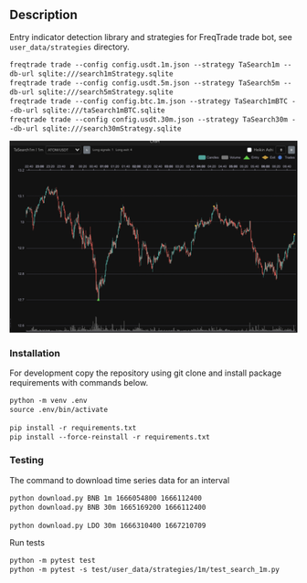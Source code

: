 ## Description

Entry indicator detection library and strategies for FreqTrade trade bot, see `user_data/strategies` directory.  

```
freqtrade trade --config config.usdt.1m.json --strategy TaSearch1m --db-url sqlite:///search1mStrategy.sqlite
freqtrade trade --config config.usdt.5m.json --strategy TaSearch5m --db-url sqlite:///search5mStrategy.sqlite
freqtrade trade --config config.btc.1m.json --strategy TaSearch1mBTC --db-url sqlite:///taSearch1mBTC.sqlite
freqtrade trade --config config.usdt.30m.json --strategy TaSearch30m --db-url sqlite:///search30mStrategy.sqlite
```

![model predict](doc/freqtrade_1m.png)

### Installation

For development copy the repository using git clone and install package requirements with commands below.

```
python -m venv .env
source .env/bin/activate

pip install -r requirements.txt
pip install --force-reinstall -r requirements.txt
```

### Testing

The command to download time series data for an interval
```
python download.py BNB 1m 1666054800 1666112400
python download.py BNB 30m 1665169200 1666112400

python download.py LDO 30m 1666310400 1667210709
```

Run tests
```
python -m pytest test
python -m pytest -s test/user_data/strategies/1m/test_search_1m.py
```